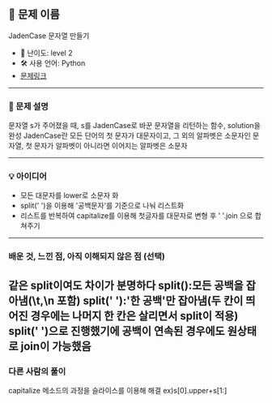 ## 📘 문제 이름
JadenCase 문자열 만들기

- 🧩 난이도: level 2
- 🛠 사용 언어: Python
- [문제링크](https://school.programmers.co.kr/learn/courses/30/lessons/12951)

---

### 🧠 문제 설명
문자열 s가 주어졌을 때, s를 JadenCase로 바꾼 문자열을 리턴하는 함수, solution을 완성
JadenCase란 모든 단어의 첫 문자가 대문자이고, 그 외의 알파벳은 소문자인 문자열, 첫 문자가 알파벳이 아니라면 이어지는 알파벳은 소문자

---

### 💡 아이디어
- 모든 대문자를 lower로 소문자 화
- split(' ')을 이용해 '공백문자'를 기준으로 나눠 리스트화
- 리스트를 반복하여 capitalize를 이용해 첫글자를 대문자로 변형 후 ' '.join 으로 합쳐주기

---

### 배운 것, 느낀 점, 아직 이해되지 않은 점 (선택)
같은 split이여도 차이가 분명하다
split():모든 공백을 잡아냄(\t,\n 포함)
split(' '):'한 공백'만 잡아냄(두 칸이 띄어진 경우에는 나머지 한 칸은 살리면서 split이 적용)
split(' ')으로 진행했기에 공백이 연속된 경우에도 원상태로 join이 가능했음
---

### 다른 사람의 풀이
capitalize 메소드의 과정을 슬라이스를 이용해 해결 ex)s[0].upper+s[1:]
